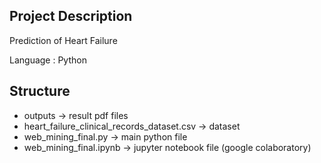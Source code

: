 ## Project Description
Prediction of Heart Failure

Language : Python

## Structure
* outputs -> result pdf files
* heart_failure_clinical_records_dataset.csv -> dataset
* web_mining_final.py -> main python file
* web_mining_final.ipynb -> jupyter notebook file (google colaboratory)

